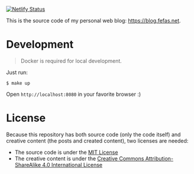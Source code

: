 [![Netlify Status][Netlify Status Image]][Netlify Status Link]

This is the source code of my personal web blog: https://blog.fefas.net.

# Development

> Docker is required for local development.

Just run:

```shell
$ make up
```

Open `http://localhost:8080` in your favorite browser :)

# License

Because this repository has both source code (only the code itself) and creative
content (the posts and created content), two licenses are needed:

- The source code is under the [MIT License](LICENSE)
- The creative content is under the [Creative Commons Attribution-ShareAlike 4.0
  International License]


[Creative Commons Attribution-ShareAlike 4.0 International License]: https://creativecommons.org/licenses/by-sa/4.0/
[Netlify Status Link]: https://app.netlify.com/sites/fefas-blog/deploys
[Netlify Status Image]: https://api.netlify.com/api/v1/badges/704d5139-5ddf-4215-8082-434ed5b7f239/deploy-status
